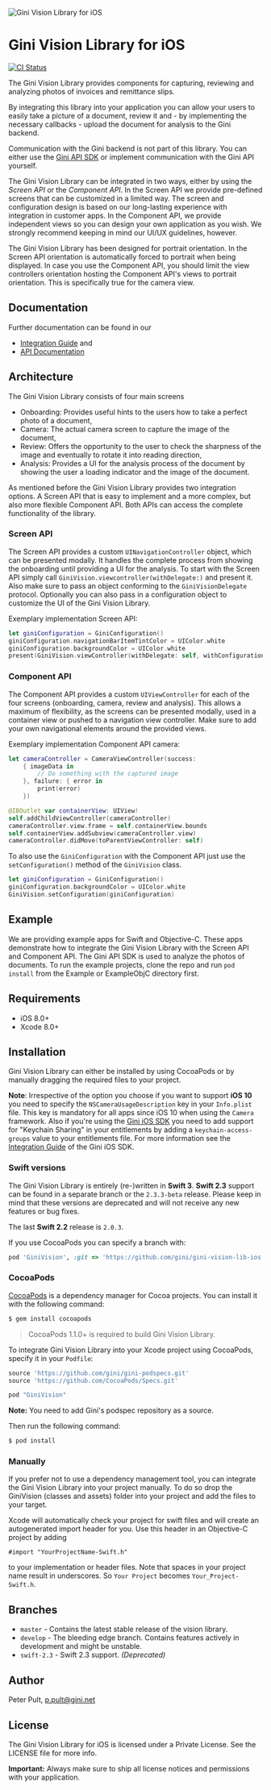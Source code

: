 ![Gini Vision Library for iOS](https://www.gini.net/assets/GiniVision_Logo.png)

# Gini Vision Library for iOS

[![CI Status](https://travis-ci.org/gini/gini-vision-lib-ios.svg?branch=master)](https://travis-ci.org/gini/gini-vision-lib-ios)

The Gini Vision Library provides components for capturing, reviewing and analyzing photos of invoices and remittance slips.

By integrating this library into your application you can allow your users to easily take a picture of a document, review it and - by implementing the necessary callbacks - upload the document for analysis to the Gini backend.

Communication with the Gini backend is not part of this library. You can either use the [Gini API SDK](https://github.com/gini/gini-sdk-ios) or implement communication with the Gini API yourself.

The Gini Vision Library can be integrated in two ways, either by using the *Screen API* or the *Component API*. In the Screen API we provide pre-defined screens that can be customized in a limited way. The screen and configuration design is based on our long-lasting experience with integration in customer apps. In the Component API, we provide independent views so you can design your own application as you wish. We strongly recommend keeping in mind our UI/UX guidelines, however.

The Gini Vision Library has been designed for portrait orientation. In the Screen API orientation is automatically forced to portrait when being displayed. In case you use the Component API, you should limit the view controllers orientation hosting the Component API's views to portrait orientation. This is specifically true for the camera view.

## Documentation

Further documentation can be found in our

* [Integration Guide](http://developer.gini.net/gini-vision-lib-ios/docs/) and
* [API Documentation](http://developer.gini.net/gini-vision-lib-ios/api/)

## Architecture

The Gini Vision Library consists of four main screens

* Onboarding: Provides useful hints to the users how to take a perfect photo of a document,
* Camera: The actual camera screen to capture the image of the document,
* Review: Offers the opportunity to the user to check the sharpness of the image and eventually to rotate it into reading direction,
* Analysis: Provides a UI for the analysis process of the document by showing the user a loading indicator and the image of the document.

As mentioned before the Gini Vision Library provides two integration options. A Screen API that is easy to implement and a more complex, but also more flexible Component API. Both APIs can access the complete functionality of the library.

### Screen API

The Screen API provides a custom `UINavigationController` object, which can be presented modally. It handles the complete process from showing the onboarding until providing a UI for the analysis. To start with the Screen API simply call `GiniVision.viewcontroller(withDelegate:)` and present it. Also make sure to pass an object conforming to the `GiniVisionDelegate` protocol. Optionally you can also pass in a configuration object to customize the UI of the Gini Vision Library.

Exemplary implementation Screen API:

```swift
let giniConfiguration = GiniConfiguration()
giniConfiguration.navigationBarItemTintColor = UIColor.white
giniConfiguration.backgroundColor = UIColor.white
present(GiniVision.viewController(withDelegate: self, withConfiguration: giniConfiguration), animated: true, completion: nil)
```

### Component API

The Component API provides a custom `UIViewController` for each of the four screens (onboarding, camera, review and analysis). This allows a maximum of flexibility, as the screens can be presented modally, used in a container view or pushed to a navigation view controller. Make sure to add your own navigational elements around the provided views.

Exemplary implementation Component API camera:

```swift
let cameraController = CameraViewController(success:
    { imageData in
        // Do something with the captured image
    }, failure: { error in
        print(error)
    })

@IBOutlet var containerView: UIView!
self.addChildViewController(cameraController)
cameraController.view.frame = self.containerView.bounds
self.containerView.addSubview(cameraController.view)
cameraController.didMove(toParentViewController: self)
```

To also use the `GiniConfiguration` with the Component API just use the `setConfiguration()` method of the `GiniVision` class.

```swift
let giniConfiguration = GiniConfiguration()
giniConfiguration.backgroundColor = UIColor.white
GiniVision.setConfiguration(giniConfiguration)
```

## Example

We are providing example apps for Swift and Objective-C. These apps demonstrate how to integrate the Gini Vision Library with the Screen API and Component API. The Gini API SDK is used to analyze the photos of documents. To run the example projects, clone the repo and run `pod install` from the Example or ExampleObjC directory first.

## Requirements

- iOS 8.0+
- Xcode 8.0+

## Installation

Gini Vision Library can either be installed by using CocoaPods or by manually dragging the required files to your project.

**Note**: Irrespective of the option you choose if you want to support **iOS 10** you need to specify the `NSCameraUsageDescription` key in your `Info.plist` file. This key is mandatory for all apps since iOS 10 when using the `Camera` framework. Also if you're using the [Gini iOS SDK](https://github.com/gini/gini-sdk-ios) you need to add support for "Keychain Sharing" in your entitlements by adding a `keychain-access-groups` value to your entitlements file. For more information see the [Integration Guide](http://developer.gini.net/gini-sdk-ios/docs/guides/getting-started.html#integrating-the-gini-sdk) of the Gini iOS SDK.

### Swift versions

The Gini Vision Library is entirely (re-)written in **Swift 3**. **Swift 2.3** support can be found in a separate branch or the `2.3.3-beta` release. Please keep in mind that these versions are deprecated and will not receive any new features or bug fixes.

The last **Swift 2.2** release is `2.0.3`.

If you use CocoaPods you can specify a branch with:

```ruby
pod 'GiniVision', :git => 'https://github.com/gini/gini-vision-lib-ios.git', :branch => 'swift-2.3' # or use 'swift3'
```

### CocoaPods

[CocoaPods](http://cocoapods.org) is a dependency manager for Cocoa projects. You can install it with the following command:

```bash
$ gem install cocoapods
```

> CocoaPods 1.1.0+ is required to build Gini Vision Library.


To integrate Gini Vision Library into your Xcode project using CocoaPods, specify it in your `Podfile`:

```ruby
source 'https://github.com/gini/gini-podspecs.git'
source 'https://github.com/CocoaPods/Specs.git'

pod "GiniVision"
```

**Note:** You need to add Gini's podspec repository as a source.

Then run the following command:

```bash
$ pod install
```

### Manually

If you prefer not to use a dependency management tool, you can integrate the Gini Vision Library into your project manually.
To do so drop the GiniVision (classes and assets) folder into your project and add the files to your target.

Xcode will automatically check your project for swift files and will create an autogenerated import header for you.
Use this header in an Objective-C project by adding

```Obj-C
#import "YourProjectName-Swift.h"
```

to your implementation or header files. Note that spaces in your project name result in underscores. So `Your Project` becomes `Your_Project-Swift.h`.

## Branches

* `master` - Contains the latest stable release of the vision library.
* `develop` - The bleeding edge branch. Contains features actively in development and might be unstable.
* `swift-2.3` - Swift 2.3 support. _(Deprecated)_

## Author

Peter Pult, p.pult@gini.net

## License

The Gini Vision Library for iOS is licensed under a Private License. See the LICENSE file for more info.

**Important:** Always make sure to ship all license notices and permissions with your application.
